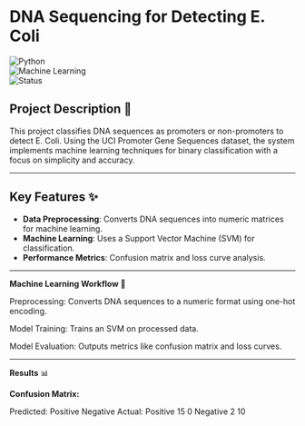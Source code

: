 # DNA Sequencing for Detecting E. Coli

![Python](https://img.shields.io/badge/Python-3.x-blue.svg)  
![Machine Learning](https://img.shields.io/badge/Machine%20Learning-Support%20Vector%20Machine-orange.svg)  
![Status](https://img.shields.io/badge/Status-Complete-brightgreen.svg)  

## Project Description 📜
This project classifies DNA sequences as promoters or non-promoters to detect E. Coli. Using the UCI Promoter Gene Sequences dataset, the system implements machine learning techniques for binary classification with a focus on simplicity and accuracy.

---

## Key Features ✨
- **Data Preprocessing**: Converts DNA sequences into numeric matrices for machine learning.
- **Machine Learning**: Uses a Support Vector Machine (SVM) for classification.
- **Performance Metrics**: Confusion matrix and loss curve analysis.

---

**Machine Learning Workflow 🧬**

Preprocessing: Converts DNA sequences to a numeric format using one-hot encoding.

Model Training: Trains an SVM on processed data.

Model Evaluation: Outputs metrics like confusion matrix and loss curves.

---

**Results** 📊

**Confusion Matrix:**

Predicted:
        Positive  Negative
Actual:
  Positive   15       0
  Negative    2      10
